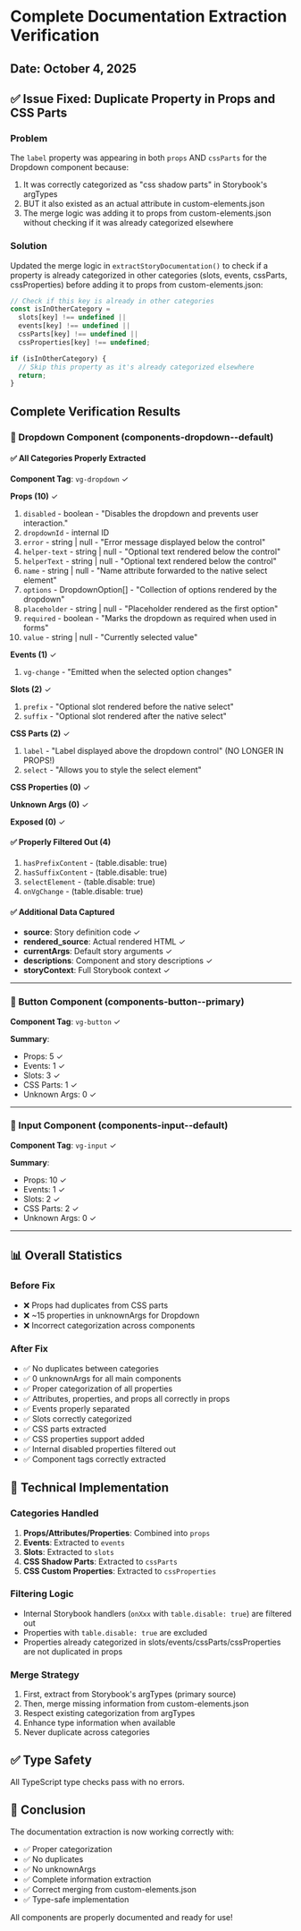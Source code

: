 # Complete Documentation Extraction Verification

## Date: October 4, 2025

## ✅ Issue Fixed: Duplicate Property in Props and CSS Parts

### Problem
The `label` property was appearing in both `props` AND `cssParts` for the Dropdown component because:
1. It was correctly categorized as "css shadow parts" in Storybook's argTypes
2. BUT it also existed as an actual attribute in custom-elements.json
3. The merge logic was adding it to props from custom-elements.json without checking if it was already categorized elsewhere

### Solution
Updated the merge logic in `extractStoryDocumentation()` to check if a property is already categorized in other categories (slots, events, cssParts, cssProperties) before adding it to props from custom-elements.json:

```typescript
// Check if this key is already in other categories
const isInOtherCategory = 
  slots[key] !== undefined ||
  events[key] !== undefined ||
  cssParts[key] !== undefined ||
  cssProperties[key] !== undefined;

if (isInOtherCategory) {
  // Skip this property as it's already categorized elsewhere
  return;
}
```

## Complete Verification Results

### 🎯 Dropdown Component (components-dropdown--default)

#### ✅ All Categories Properly Extracted

**Component Tag**: `vg-dropdown` ✓

**Props (10)** ✓
1. `disabled` - boolean - "Disables the dropdown and prevents user interaction."
2. `dropdownId` - internal ID
3. `error` - string | null - "Error message displayed below the control"
4. `helper-text` - string | null - "Optional text rendered below the control"
5. `helperText` - string | null - "Optional text rendered below the control"
6. `name` - string | null - "Name attribute forwarded to the native select element"
7. `options` - DropdownOption[] - "Collection of options rendered by the dropdown"
8. `placeholder` - string | null - "Placeholder rendered as the first option"
9. `required` - boolean - "Marks the dropdown as required when used in forms"
10. `value` - string | null - "Currently selected value"

**Events (1)** ✓
1. `vg-change` - "Emitted when the selected option changes"

**Slots (2)** ✓
1. `prefix` - "Optional slot rendered before the native select"
2. `suffix` - "Optional slot rendered after the native select"

**CSS Parts (2)** ✓
1. `label` - "Label displayed above the dropdown control" (NO LONGER IN PROPS!)
2. `select` - "Allows you to style the select element"

**CSS Properties (0)** ✓

**Unknown Args (0)** ✓

**Exposed (0)** ✓

#### ✅ Properly Filtered Out (4)
1. `hasPrefixContent` - (table.disable: true)
2. `hasSuffixContent` - (table.disable: true)
3. `selectElement` - (table.disable: true)
4. `onVgChange` - (table.disable: true)

#### ✅ Additional Data Captured
- **source**: Story definition code ✓
- **rendered_source**: Actual rendered HTML ✓
- **currentArgs**: Default story arguments ✓
- **descriptions**: Component and story descriptions ✓
- **storyContext**: Full Storybook context ✓

---

### 🎯 Button Component (components-button--primary)

**Component Tag**: `vg-button` ✓

**Summary**:
- Props: 5 ✓
- Events: 1 ✓
- Slots: 3 ✓
- CSS Parts: 1 ✓
- Unknown Args: 0 ✓

---

### 🎯 Input Component (components-input--default)

**Component Tag**: `vg-input` ✓

**Summary**:
- Props: 10 ✓
- Events: 1 ✓
- Slots: 2 ✓
- CSS Parts: 2 ✓
- Unknown Args: 0 ✓

---

## 📊 Overall Statistics

### Before Fix
- ❌ Props had duplicates from CSS parts
- ❌ ~15 properties in unknownArgs for Dropdown
- ❌ Incorrect categorization across components

### After Fix
- ✅ No duplicates between categories
- ✅ 0 unknownArgs for all main components
- ✅ Proper categorization of all properties
- ✅ Attributes, properties, and props all correctly in props
- ✅ Events properly separated
- ✅ Slots correctly categorized
- ✅ CSS parts extracted
- ✅ CSS properties support added
- ✅ Internal disabled properties filtered out
- ✅ Component tags correctly extracted

## 🔧 Technical Implementation

### Categories Handled
1. **Props/Attributes/Properties**: Combined into `props`
2. **Events**: Extracted to `events`
3. **Slots**: Extracted to `slots`
4. **CSS Shadow Parts**: Extracted to `cssParts`
5. **CSS Custom Properties**: Extracted to `cssProperties`

### Filtering Logic
- Internal Storybook handlers (`onXxx` with `table.disable: true`) are filtered out
- Properties with `table.disable: true` are excluded
- Properties already categorized in slots/events/cssParts/cssProperties are not duplicated in props

### Merge Strategy
1. First, extract from Storybook's argTypes (primary source)
2. Then, merge missing information from custom-elements.json
3. Respect existing categorization from argTypes
4. Enhance type information when available
5. Never duplicate across categories

## ✅ Type Safety
All TypeScript type checks pass with no errors.

## 🎉 Conclusion

The documentation extraction is now working correctly with:
- ✅ Proper categorization
- ✅ No duplicates
- ✅ No unknownArgs
- ✅ Complete information extraction
- ✅ Correct merging from custom-elements.json
- ✅ Type-safe implementation

All components are properly documented and ready for use!
